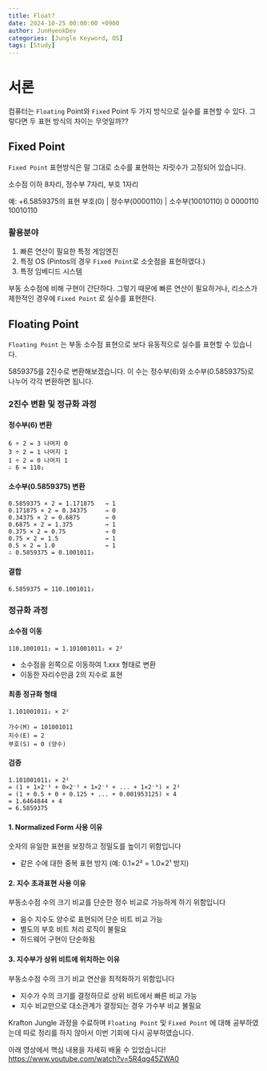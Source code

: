 ```yaml
---
title: Float?
date: 2024-10-25 00:00:00 +0900
author: JunHyeokDev
categories: [Jungle Keyword, OS]
tags: [Study]
---
```


# 서론

컴퓨터는 `Floating` Point와 `Fixed` Point 두 가지 방식으로 실수를 표현할 수 있다. 그렇다면 두 표현 방식의 차이는 무엇일까??


## Fixed Point 

`Fixed Point` 표현방식은 말 그대로 소수를 표현하는 자릿수가 고정되어 있습니다.

소수점 이하 8자리, 정수부 7자리, 부호 1자리

예: +6.5859375의 표현
부호(0) | 정수부(0000110) | 소수부(10010110)
0 0000110 10010110

### 활용분야

1. 빠른 연산이 필요한 특정 게임엔진
2. 특정 OS (Pintos의 경우 `Fixed Point`로 소숫점을 표현하였다.)
3. 특정 임베디드 시스템

부동 소수점에 비해 구현이 간단하다. 그렇기 때문에 빠른 연산이 필요하거나, 리소스가 제한적인 경우에 `Fixed Point` 로 실수를 표현한다.


## Floating Point

`Floating Point` 는 부동 소수점 표현으로 보다 유동적으로 실수를 표현할 수 있습니다. 

5859375를 2진수로 변환해보겠습니다. 이 수는 정수부(6)와 소수부(0.5859375)로 나누어 각각 변환하면 됩니다.

### 2진수 변환 및 정규화 과정

#### 정수부(6) 변환
```
6 ÷ 2 = 3 나머지 0
3 ÷ 2 = 1 나머지 1
1 ÷ 2 = 0 나머지 1
∴ 6 = 110₂
```

#### 소수부(0.5859375) 변환
```
0.5859375 × 2 = 1.171875   → 1
0.171875 × 2 = 0.34375     → 0
0.34375 × 2 = 0.6875       → 0
0.6875 × 2 = 1.375         → 1
0.375 × 2 = 0.75           → 0
0.75 × 2 = 1.5             → 1
0.5 × 2 = 1.0              → 1
∴ 0.5859375 = 0.1001011₂
```

#### 결합
```
6.5859375 = 110.1001011₂
```

### 정규화 과정

#### 소수점 이동
```
110.1001011₂ = 1.101001011₂ × 2²
```
- 소수점을 왼쪽으로 이동하여 1.xxx 형태로 변환
- 이동한 자리수만큼 2의 지수로 표현

#### 최종 정규화 형태
```
1.101001011₂ × 2²

가수(M) = 101001011
지수(E) = 2
부호(S) = 0 (양수)
```

#### 검증
```
1.101001011₂ × 2² 
= (1 + 1×2⁻¹ + 0×2⁻² + 1×2⁻³ + ... + 1×2⁻⁹) × 2²
= (1 + 0.5 + 0 + 0.125 + ... + 0.001953125) × 4
= 1.6464844 × 4
= 6.5859375
```


#### 1. Normalized Form 사용 이유

숫자의 유일한 표현을 보장하고 정밀도를 높이기 위함입니다
- 같은 수에 대한 중복 표현 방지 (예: 0.1×2² = 1.0×2¹ 방지)

#### 2. 지수 초과표현 사용 이유

부동소수점 수의 크기 비교를 단순한 정수 비교로 가능하게 하기 위함입니다
- 음수 지수도 양수로 표현되어 단순 비트 비교 가능
- 별도의 부호 비트 처리 로직이 불필요
- 하드웨어 구현이 단순화됨

#### 3. 지수부가 상위 비트에 위치하는 이유

부동소수점 수의 크기 비교 연산을 최적화하기 위함입니다
- 지수가 수의 크기를 결정하므로 상위 비트에서 빠른 비교 가능
- 지수 비교만으로 대소관계가 결정되는 경우 가수부 비교 불필요



Krafton Jungle 과정을 수료하며 `Floating Point` 및 `Fixed Point` 에 대해 공부하였는데 따로 정리를 하지 않아서 이번 기회에 다시 공부하였습니다.

아래 영상에서 핵심 내용을 자세히 배울 수 있었습니다!
https://www.youtube.com/watch?v=5R4qg45ZWA0

